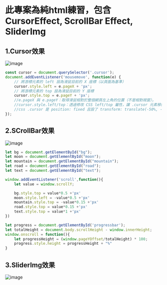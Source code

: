 # 此專案為純html練習，包含 CursorEffect, ScrollBar Effect, SliderImg  

## 1.Cursor效果  

![image](https://github.com/MickyC110181137/Index/blob/main/video/Cursor.gif)

```javascript
const cursor = document.querySelector('.cursor');
document.addEventListener('mousemove', function(e) {
    // 將游標元素的 left 設為滑鼠目前的 X 座標（以頁面為基準）
    cursor.style.left = e.pageX + 'px';
    // 將游標元素的 top 設為滑鼠目前的 Y 座標
    cursor.style.top = e.pageY + 'px';
    //e.pageX 與 e.pageY：取得滑鼠相對於整個網頁左上角的位置（不是相對視窗）。  
    //cursor.style.left/top：透過修改 CSS left/top 屬性，讓 .cursor 元素移動到滑鼠位置。  
    //css .cursor 是 position: fixed 且設了 transform: translate(-50%, -50%)，所以游標會自動以中心點對齊滑鼠。  
});
```

## 2.SCrollBar效果  

![image](https://github.com/MickyC110181137/Index/blob/main/video/ScrollBar.gif)

```javascript
let bg = document.getElementById("bg");
let moon = document.getElementById("moon");
let mountain = document.getElementById("mountain");
let road = document.getElementById("road");
let text = document.getElementById("text"); 

window.addEventListener('scroll',function(){
    let value = window.scrollY;

    bg.style.top = value*0.5 +'px'
    moon.style.left = -value*0.5 +'px'
    mountain.style.top = -value*0.15 +'px'
    road.style.top = value*0.15 +'px'
    text.style.top = value*1 +'px'
})

let progress = document.getElementById('progressbar');
let totalHeight = document.body.scrollHeight - window.innerHeight;
window.onscroll = function(){
    let progressHeight = (window.pageYOffset/totalHeight) * 100;
    progress.style.height = progressHeight + "%"
}
```


## 3.SliderImg效果  

![image](https://github.com/MickyC110181137/Index/blob/main/video/SliderImg.gif)

